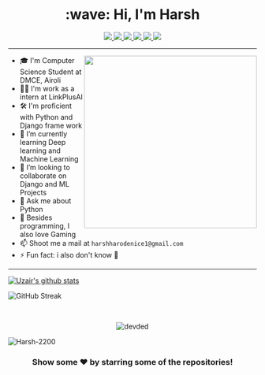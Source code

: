 
<h1 align="center">:wave: Hi, I'm Harsh</h1>

<p align="center">
  <a href="https://app.slack.com/client/T7PH3KWHY/D02HQAHEQ7Q/user_profile/U02HX2XS1KM">
    <img src="https://img.shields.io/badge/💬Harsh-FF6719?style=for-the-badge&logo=slack&logoColor=white">
   <a/>
  <a href="https://github.com/Harsh-2200">
    <img src="https://img.shields.io/badge/💻Harsh_Harode-100000?style=for-the-badge&logo=github&logoColor=white">
   <a/>
  <a href="https://www.linkedin.com/in/harsh-harode">
    <img src="https://img.shields.io/badge/🔎Harsh_Harode-0077B5?style=for-the-badge&logo=linkedin&logoColor=white">
  <a/>
  <a href="https://twitter.com/Harsh10802949">
    <img src="https://img.shields.io/badge/👀Harsh-1DA1F2?style=for-the-badge&logo=twitter&logoColor=white">
  <a/>
   <a href="https://www.instagram.com/ig_harsh_harode/">
    <img src="https://img.shields.io/badge/Ig_Harsh_Harode-E4405F?style=for-the-badge&logo=instagram&logoColor=white">
  <a/>
  <a/>
   <a href="mailto:harshharodenice1@gmail.com">
    <img src="https://img.shields.io/badge/💬Harsh_Harode-E4405F?style=for-the-badge&logo=gmail&logoColor=white">
  <a/>
</p>

    
---
<img align='right' src='https://64.media.tumblr.com/a0d581666d26dd9c66bf8ed395cba948/tumblr_my2uisrvYm1r60ay5o1_500.gifv' width='350"'>



- 🎓 I'm Computer Science Student at DMCE, Airoli
- 👩‍💻 I'm work as a intern at LinkPlusAI
- 🛠  I'm proficient with  Python and Django frame work
- 🌱 I’m currently learning  Deep learning and  Machine Learning 
- 👯 I’m looking to collaborate on Django and ML Projects
- 💬 Ask me about Python
- 💬 Besides programming, I also love Gaming
- 📫 Shoot me a mail at `harshharodenice1@gmail.com`
- ⚡ Fun fact: i also don't know 🤔

---

<a href="https://github.com/Harsh-2200">
 <img align="center" src="https://github-readme-stats.vercel.app/api?username=Harsh-2200&show_icons=true&theme=dark&line_height=27&title_color=2EDDD5&bg_color=000000&hide_border=1" alt="Uzair's github stats"/>
</a>

![GitHub Streak](https://github-readme-streak-stats.herokuapp.com?user=Harsh-2200&theme=great-gatsby&hide_border=true&sideNums=2EDDD5&background=000000&ring=1CC6DD&border=DD2727&currStreakNum=2ACBDD)

<br>
<p align="center"> <img src="https://komarev.com/ghpvc/?username=Harsh-2200" alt="devded" /> </p>


<p><img align="center" src="https://github-readme-stats.vercel.app/api/top-langs?username=Harsh-2200&show_icons=true&locale=en&layout=compact&bg_color=000000&hide_border=1&title_color=2EDDD5"" alt="Harsh-2200" /></p>

<div align="center">
  
### Show some ❤️ by starring some of the repositories!




<!-- 
<table align="center" cellspacing="0" cellpadding="0" border="0">
  <tr>
    <td>
      <a href="https://github.com/Harsh-2200">
        <img src="https://github-readme-stats.vercel.app/api?username=Harsh-2200&show_icons=true&include_all_commits=true&theme=tokyonight%22">
      <a/>
    </td>
    <td>
      <a href="https://github.com/Harsh-2200">
        <img src="https://github-readme-stats.vercel.app/api/top-langs/?username=Harsh-2200&layout=compact&theme=tokyonight">
      <a/>
    </td>
  </tr>
</table>
 -->   


<!--
**Harsh-2200/Harsh-2200** is a ✨ _special_ ✨ repository because its `README.md` (this file) appears on your GitHub profile.

Here are some ideas to get you started:

- 🔭 I’m currently working on ...
- 🌱 I’m currently learning ...
- 👯 I’m looking to collaborate on ...
- 🤔 I’m looking for help with ...
- 💬 Ask me about ...
- 📫 How to reach me: ...
- 😄 Pronouns: ...
- ⚡ Fun fact: ...
-->
